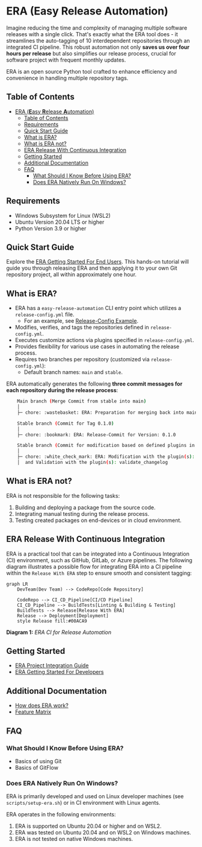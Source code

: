 # ERA (**E**asy **R**elease **A**utomation)

Imagine reducing the time and complexity of managing multiple software releases with a single click.
That's exactly what the ERA tool does - it streamlines the auto-tagging of 10 interdependent
repositories through an integrated CI pipeline.
This robust automation not only **saves us over four hours per release** but also simplifies our
release process, crucial for software project with frequent monthly updates.

ERA is an open source Python tool crafted to enhance efficiency and convenience in handling multiple
repository tags.

## Table of Contents

- [ERA (**E**asy **R**elease **A**utomation)](#era-easy-release-automation)
  - [Table of Contents](#table-of-contents)
  - [Requirements](#requirements)
  - [Quick Start Guide](#quick-start-guide)
  - [What is ERA?](#what-is-era)
  - [What is ERA not?](#what-is-era-not)
  - [ERA Release With Continuous Integration](#era-release-with-continuous-integration)
  - [Getting Started](#getting-started)
  - [Additional Documentation](#additional-documentation)
  - [FAQ](#faq)
    - [What Should I Know Before Using ERA?](#what-should-i-know-before-using-era)
    - [Does ERA Natively Run On Windows?](#does-era-natively-run-on-windows)

## Requirements

- Windows Subsystem for Linux (WSL2)
- Ubuntu Version 20.04 LTS or higher
- Python Version 3.9 or higher

## Quick Start Guide

Explore the [ERA Getting Started For End Users](doc/getting_started_end_user.md).
This hands-on tutorial will guide you through releasing ERA and then applying it to your own Git
repository project, all within approximately one hour.

## What is ERA?

- ERA has a `easy-release-automation` CLI entry point which utilizes a `release-config.yml` file.
  - For an example, see [Release-Config Example](./era/release-config.yml).
- Modifies, verifies, and tags the repositories defined in `release-config.yml`.
- Executes customize actions via plugins specified in `release-config.yml`.
- Provides flexibility for various use cases in automating the release process.
- Requires two branches per repository (customized via `release-config.yml`):
  - Default branch names: `main` and `stable`.

ERA automatically generates the following **three commit messages for each repository during the release process**:

```bash
    Main branch (Merge Commit from stable into main)
    │
    ├─ chore: :wastebasket: ERA: Preparation for merging back into main with the plugin(s): changelog_unreleased_setter

    Stable branch (Commit for Tag 0.1.0)
    │
    ├─ chore: :bookmark: ERA: Release-Commit for Version: 0.1.0

    Stable branch (Commit for modification based on defined plugins in release-config.yml)
    │
    ├─ chore: :white_check_mark: ERA: Modification with the plugin(s): changelog_version_updater, yaml_updater
    │  and Validation with the plugin(s): validate_changelog 
```

## What is ERA not?

ERA is not responsible for the following tasks:

1. Building and deploying a package from the source code.
2. Integrating manual testing during the release process.
3. Testing created packages on end-devices or in cloud environment.

## ERA Release With Continuous Integration

ERA is a practical tool that can be integrated into a Continuous Integration (CI) environment,
such as GitHub, GitLab, or Azure pipelines.
The following diagram illustrates a possible flow for integrating ERA into a CI pipeline within
the `Release With ERA` step to ensure smooth and consistent tagging:

```mermaid
graph LR
    DevTeam(Dev Team) --> CodeRepo[Code Repository]

    CodeRepo --> CI_CD_Pipeline[CI/CD Pipeline]
    CI_CD_Pipeline --> BuildTests[Linting & Building & Testing]
    BuildTests --> Release[Release With ERA]
    Release --> Deployment[Deployment]
    style Release fill:#00ACA9
```

**Diagram 1:** _ERA CI for Release Automation_

## Getting Started

- [ERA Project Integration Guide](./doc/project_integration.md)
- [ERA Getting Started For Developers](doc/getting_started_developer.md)

## Additional Documentation

- [How does ERA work?](./doc/overview.md)
- [Feature Matrix](./doc/features.md)

## FAQ

### What Should I Know Before Using ERA?

- Basics of using Git
- Basics of GitFlow

### Does ERA Natively Run On Windows?

ERA is primarily developed and used on Linux developer machines (see `scripts/setup-era.sh`) or in CI environment with Linux agents.

ERA operates in the following environments:

1. ERA is supported on Ubuntu 20.04 or higher and on WSL2.
2. ERA was tested on Ubuntu 20.04 and on WSL2 on Windows machines.
3. ERA is not tested on native Windows machines.
